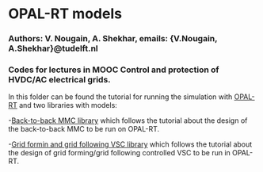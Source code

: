 # OPAL-RT models
### Authors: V. Nougain, A. Shekhar, emails: {V.Nougain, A.Shekhar}@tudelft.nl
### Codes for lectures in MOOC Control and protection of HVDC/AC electrical grids.

In this folder can be found the tutorial for running the simulation with [OPAL-RT](/OPAL-RT/OP4510_RT-LAB.pdf) and two libraries with models:

-[Back-to-back MMC library](/OPAL-RT/BTB_MMC) which follows the tutorial about the design of the back-to-back MMC to be run on OPAL-RT.

-[Grid formin and grid following VSC library](/OPAL-RT/GFM_GFL_MMC) which follows the tutorial about the design of grid forming/grid following controlled VSC to be run in OPAL-RT.

